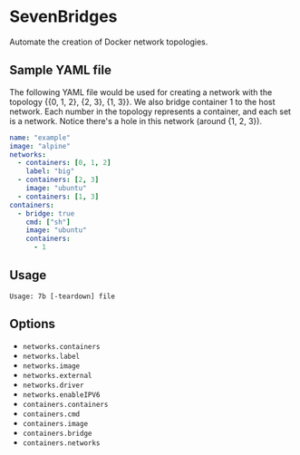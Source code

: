 # SevenBridges
Automate the creation of Docker network topologies.

## Sample YAML file
The following YAML file would be used for creating a network with the topology {{0, 1, 2}, {2, 3}, {1, 3}}.
We also bridge container 1 to the host network.
Each number in the topology represents a container, and each set is a network.
Notice there's a hole in this network (around {1, 2, 3}).
```yaml
name: "example"
image: "alpine"
networks:
  - containers: [0, 1, 2]
    label: "big"
  - containers: [2, 3]
    image: "ubuntu"
  - containers: [1, 3]
containers:
  - bridge: true
    cmd: ["sh"]
    image: "ubuntu"
    containers:
      - 1
```

## Usage
```
Usage: 7b [-teardown] file
```

## Options
 - `networks.containers`
 - `networks.label`
 - `networks.image`
 - `networks.external`
 - `networks.driver`
 - `networks.enableIPV6`
 - `containers.containers`
 - `containers.cmd`
 - `containers.image`
 - `containers.bridge`
 - `containers.networks`
